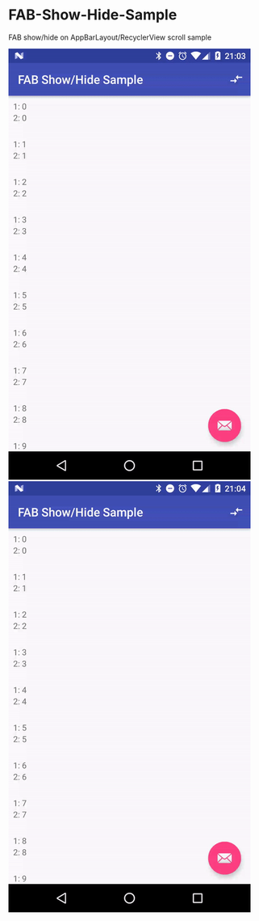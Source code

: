 # FAB-Show-Hide-Sample
FAB show/hide on AppBarLayout/RecyclerView scroll sample

![](static/recycler_view_based.gif)&nbsp;&nbsp;&nbsp;&nbsp;&nbsp;![](static/app_bar_based.gif)